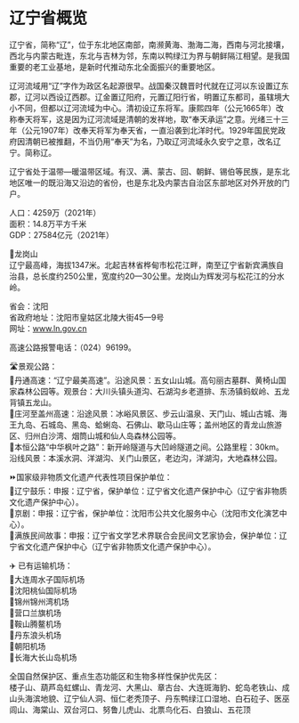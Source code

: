 # 辽宁省概览  
辽宁省，简称“辽”，位于东北地区南部，南濒黄海、渤海二海，西南与河北接壤，西北与内蒙古毗连，东北与吉林为邻，东南以鸭绿江为界与朝鲜隔江相望。是我国重要的老工业基地，是新时代推动东北全面振兴的重要地区。  

辽河流域用“辽”字作为政区名起源很早。战国秦汉魏晋时代就在辽河以东设置辽东郡，辽河以西设辽西郡。辽金置辽阳府，元置辽阳行省，明置辽东都司，虽辖境大小不同，但都以辽河流域为中心。清初设辽东将军。康熙四年（公元1665年）改称奉天将军，这是因为辽河流域是清朝的发祥地，取“奉天承运”之意。光绪三十三年（公元1907年）改奉天将军为奉天省，一直沿袭到北洋时代。1929年国民党政府因清朝已被推翻，不当仍用“奉天”为名，乃取辽河流域永久安宁之意，改名辽宁。简称辽。  

辽宁省处于温带—暖温带区域。有汉、满、蒙古、回、朝鲜、锡伯等民族，是东北地区唯一的既沿海又沿边的省份，也是东北及内蒙古自治区东部地区对外开放的门户。  

人口：4259万（2021年）  
面积：14.8万平方千米  
GDP：27584亿元（2021年）  

🌋龙岗山  
辽宁最高峰，海拔1347米。北起吉林省桦甸市松花江畔，南至辽宁省新宾满族自治县，总长度约250公里，宽度约20—30公里。龙岗山为辉发河与松花江的分水岭。  

省会：沈阳  
省政府地址：沈阳市皇姑区北陵大街45—9号  
网址：<a href="http://www.ln.gov.cn" target="_blank">www.ln.gov.cn</a>  

高速公路报警电话：（024）96199。  

🛣️景观公路：  
🔸丹通高速：“辽宁最美高速”。沿途风景：五女山山城。高句丽古墓群、黄椅山国家森林公园等。观景台：大川头镇头道沟、石湖沟乡老道排、东汤镇蚂蚁岭、五龙背镇五龙山。  
🔸庄河至盖州高速：沿途风景：冰峪风景区、步云山温泉、天门山、城山古城、海王九岛、石城岛、黑岛、蛤蜊岛、石佛山、歇马山庄等；盖州地区的青龙山旅游区、归州白沙湾、烟筒山城和仙人岛森林公园等。  
🔸本恒公路“中华枫叶之路”：新开岭隧道与大凹岭隧道之间。公路里程：30km。沿线风景：本溪水洞、洋湖沟、关门山景区，老边沟，洋湖沟，大地森林公园。  

⏩国家级非物质文化遗产代表性项目保护单位：  
🔸辽宁鼓乐：申报：辽宁省，保护单位：辽宁省文化遗产保护中心（辽宁省非物质文化遗产保护中心）。  
🔸京剧：申报：辽宁省，保护单位：沈阳市公共文化服务中心（沈阳市文化演艺中心）。  
🔸满族民间故事：申报：辽宁省文学艺术界联合会民间文艺家协会，保护单位：辽宁省文化遗产保护中心（辽宁省非物质文化遗产保护中心）。  

✈️ 已有运输机场：  
🔸大连周水子国际机场  
🔸沈阳桃仙国际机场  
🔸锦州锦州湾机场  
🔸营口兰旗机场  
🔸鞍山腾鳌机场  
🔸丹东浪头机场  
🔸朝阳机场  
🔸长海大长山岛机场  

全国自然保护区、重点生态功能区和生物多样性保护优先区：  
楼子山、葫芦岛虹螺山、青龙河、大黑山、章古台、大连斑海豹、蛇岛老铁山、成山头海滨地貌、辽宁仙人洞、恒仁老秃顶子、丹东鸭绿江口湿地、白石砬子、医巫闾山、海棠山、双台河口、努鲁儿虎山、北票鸟化石、白狼山、五花顶  
